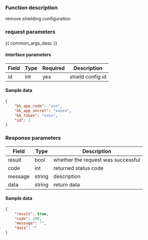 ### Function description

remove shielding configuration

### request parameters

{{ common_args_desc }}

#### interface parameters

| Field | Type | Required | Description |
| ---- | ---- | ---- | ---------- |
| id | int | yes | shield config id |

#### Sample data

```json
{
    "bk_app_code": "xxx",
    "bk_app_secret": "xxxxx",
    "bk_token": "xxxx",
    "id": 1
}
```

### Response parameters

| Field | Type | Description |
| ------- | ------ | ------------ |
| result | bool | whether the request was successful |
| code | int | returned status code |
| message | string | description |
| data | string | return data |

#### Sample data

```json
{
    "result": true,
    "code": 200,
    "message": "",
    "data": ""
}
```
